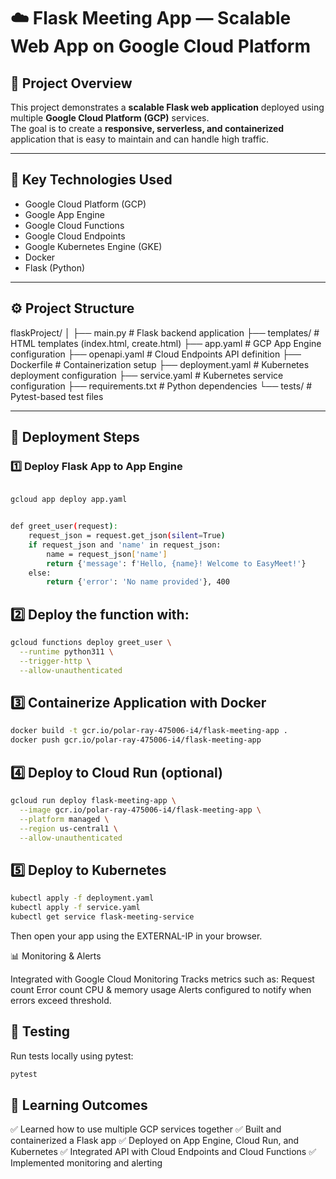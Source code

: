 # ☁️ Flask Meeting App — Scalable Web App on Google Cloud Platform

## 📘 Project Overview
This project demonstrates a **scalable Flask web application** deployed using multiple **Google Cloud Platform (GCP)** services.  
The goal is to create a **responsive, serverless, and containerized** application that is easy to maintain and can handle high traffic.

---

## 🧰 Key Technologies Used
- Google Cloud Platform (GCP)
- Google App Engine
- Google Cloud Functions
- Google Cloud Endpoints
- Google Kubernetes Engine (GKE)
- Docker
- Flask (Python)

---

## ⚙️ Project Structure
flaskProject/
│
├── main.py # Flask backend application
├── templates/ # HTML templates (index.html, create.html)
├── app.yaml # GCP App Engine configuration
├── openapi.yaml # Cloud Endpoints API definition
├── Dockerfile # Containerization setup
├── deployment.yaml # Kubernetes deployment configuration
├── service.yaml # Kubernetes service configuration
├── requirements.txt # Python dependencies
└── tests/ # Pytest-based test files


---

## 🚀 Deployment Steps

### 1️⃣ Deploy Flask App to App Engine
```bash

gcloud app deploy app.yaml


def greet_user(request):
    request_json = request.get_json(silent=True)
    if request_json and 'name' in request_json:
        name = request_json['name']
        return {'message': f'Hello, {name}! Welcome to EasyMeet!'}
    else:
        return {'error': 'No name provided'}, 400
```


## 2️⃣ Deploy the function with:
```bash
gcloud functions deploy greet_user \
  --runtime python311 \
  --trigger-http \
  --allow-unauthenticated
```

## 3️⃣ Containerize Application with Docker
```bash
docker build -t gcr.io/polar-ray-475006-i4/flask-meeting-app .
docker push gcr.io/polar-ray-475006-i4/flask-meeting-app
```

## 4️⃣ Deploy to Cloud Run (optional)
```bash
gcloud run deploy flask-meeting-app \
  --image gcr.io/polar-ray-475006-i4/flask-meeting-app \
  --platform managed \
  --region us-central1 \
  --allow-unauthenticated
```

## 5️⃣ Deploy to Kubernetes
```bash
kubectl apply -f deployment.yaml
kubectl apply -f service.yaml
kubectl get service flask-meeting-service
```
Then open your app using the EXTERNAL-IP in your browser.

📊 Monitoring & Alerts

Integrated with Google Cloud Monitoring
Tracks metrics such as:
Request count
Error count
CPU & memory usage
Alerts configured to notify when errors exceed threshold.

## 🧪 Testing
Run tests locally using pytest:
```bash
pytest
```
## 🧠 Learning Outcomes

✅ Learned how to use multiple GCP services together
✅ Built and containerized a Flask app
✅ Deployed on App Engine, Cloud Run, and Kubernetes
✅ Integrated API with Cloud Endpoints and Cloud Functions
✅ Implemented monitoring and alerting
